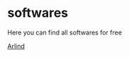 # softwares
Here you can find all softwares for free

<a href="https://github.com/jgraph/drawio-desktop/releases/download/v17.2.4/draw.io-17.2.4-windows-installer.exe">Arlind</a>
